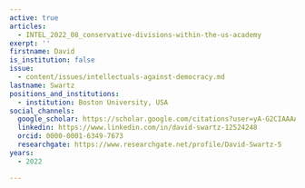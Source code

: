 ```yaml
---
active: true
articles:
  - INTEL_2022_08_conservative-divisions-within-the-us-academy
exerpt: ''
firstname: David
is_institution: false
issue:
  - content/issues/intellectuals-against-democracy.md
lastname: Swartz
positions_and_institutions:
  - institution: Boston University, USA
social_channels:
  google_scholar: https://scholar.google.com/citations?user=yA-G2CIAAAAJ&hl=en
  linkedin: https://www.linkedin.com/in/david-swartz-12524248
  orcid: 0000-0001-6349-7673
  researchgate: https://www.researchgate.net/profile/David-Swartz-5
years:
  - 2022

---
```

